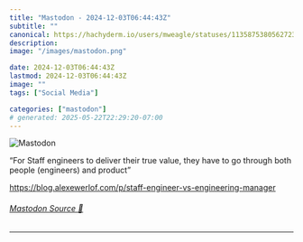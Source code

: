 ```yaml
---
title: "Mastodon - 2024-12-03T06:44:43Z"
subtitle: ""
canonical: https://hachyderm.io/users/mweagle/statuses/113587538056272395
description:
image: "/images/mastodon.png"

date: 2024-12-03T06:44:43Z
lastmod: 2024-12-03T06:44:43Z
image: ""
tags: ["Social Media"]

categories: ["mastodon"]
# generated: 2025-05-22T22:29:20-07:00
---
```

![Mastodon](/images/mastodon.png)

<p>“For Staff engineers to deliver their true value, they have to go through both people (engineers) and product”</p><p><a href="https://blog.alexewerlof.com/p/staff-engineer-vs-engineering-manager" target="_blank" rel="nofollow noopener noreferrer" translate="no"><span class="invisible">https://</span><span class="ellipsis">blog.alexewerlof.com/p/staff-e</span><span class="invisible">ngineer-vs-engineering-manager</span></a></p>


###### [Mastodon Source 🐘](https://hachyderm.io/@mweagle/113587538056272395)

___
